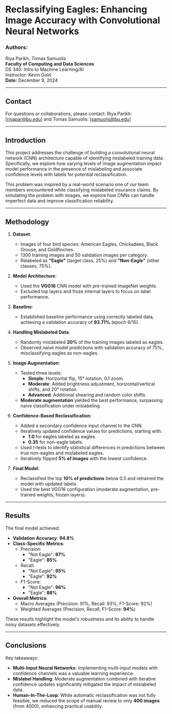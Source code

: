 # Reclassifying Eagles: Enhancing Image Accuracy with Convolutional Neural Networks

### Authors: 
Riya Parikh, Tomas Samuolis  
**Faculty of Computing and Data Sciences**  
DS 340: Intro to Machine Learning/AI  
Instructor: Kevin Gold  
**Date:** December 9, 2024  

---

## Contact

For questions or collaborations, please contact:
Riya Parikh: [riyapar@bu.edu] and 
Tomas Samuolis: [samuolis@bu.edu]

---

## Introduction

This project addresses the challenge of building a convolutional neural network (CNN) architecture capable of identifying mislabeled training data. Specifically, we explore how varying levels of image augmentation impact model performance in the presence of mislabeling and associate confidence levels with labels for potential reclassification.

This problem was inspired by a real-world scenario one of our team members encountered while classifying mislabeled insurance claims. By simulating the problem with images, we explore how CNNs can handle imperfect data and improve classification reliability.

---

## Methodology

1. **Dataset**:
   - Images of four bird species: American Eagles, Chickadees, Black Grouse, and Goldfinches.
   - 1300 training images and 50 validation images per category.
   - Relabeled as **"Eagle"** (target class, 25%) and **"Non-Eagle"** (other classes, 75%).

2. **Model Architecture**:
   - Used the **VGG16** CNN model with pre-trained ImageNet weights.
   - Excluded top layers and froze internal layers to focus on label performance.

3. **Baseline**:
   - Established baseline performance using correctly labeled data, achieving a validation accuracy of **93.71%** (epoch 6/15).

4. **Handling Mislabeled Data**:
   - Randomly mislabeled **20%** of the training images labeled as eagles.
   - Observed naive model predictions with validation accuracy of 75%, misclassifying eagles as non-eagles.

5. **Image Augmentation**:
   - Tested three levels:
     - **Simple**: Horizontal flip, 15° rotation, 0.1 zoom.
     - **Moderate**: Added brightness adjustment, horizontal/vertical shifts, and 20° rotation.
     - **Advanced**: Additional shearing and random color shifts.
   - **Moderate augmentation** yielded the best performance, surpassing naive classification under mislabeling.

6. **Confidence-Based Reclassification**:
   - Added a secondary confidence input channel to the CNN.
   - Iteratively updated confidence values for predictions, starting with:
     - **1.0** for eagles labeled as eagles.
     - **0.35** for non-eagle labels.
   - Used t-tests to identify statistical differences in predictions between true non-eagles and mislabeled eagles.
   - Iteratively flipped **5% of images** with the lowest confidence.

7. **Final Model**:
   - Reclassified the top **10% of predictions** below 0.5 and retrained the model with updated labels.
   - Used the best VGG16 configuration (moderate augmentation, pre-trained weights, frozen layers).

---

## Results

The final model achieved:
- **Validation Accuracy**: **94.8%**
- **Class-Specific Metrics**:
  - Precision:  
    - "Not Eagle": **97%**  
    - "Eagle": **85%**  
  - Recall:  
    - "Not Eagle": **95%**  
    - "Eagle": **92%**  
  - F1-Score:  
    - "Not Eagle": **96%**  
    - "Eagle": **88%**
- **Overall Metrics**:
  - Macro Averages (Precision: 91%, Recall: 93%, F1-Score: 92%)  
  - Weighted Averages (Precision, Recall, F1-Score: **94%**)  

These results highlight the model's robustness and its ability to handle noisy datasets effectively.

---

## Conclusions

Key takeaways:
- **Multi-Input Neural Networks**: Implementing multi-input models with confidence channels was a valuable learning experience.
- **Mislabel Handling**: Moderate augmentation combined with iterative confidence updates significantly mitigated the impact of mislabeled data.
- **Human-In-The-Loop**: While automatic reclassification was not fully feasible, we reduced the scope of manual review to only **400 images** (from 4000), enhancing practical usability.
